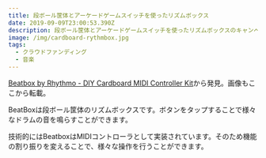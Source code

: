 ```yaml
---
title: 段ボール筐体とアーケードゲームスイッチを使ったリズムボックス
date: 2019-09-09T23:00:53.390Z
description: 段ボール筐体とアーケードゲームスイッチを使ったリズムボックスのキャンペーンを紹介します。
image: /img/cardboard-rythmbox.jpg
tags:
  - クラウドファンディング
  - 音楽
---
```

[Beatbox by Rhythmo - DIY Cardboard MIDI Controller Kit](https://www.kickstarter.com/projects/rhythmo/beatbox-by-rhythmo-diy-cardboard-midi-controller-kit)から発見。画像もここから転載。

BeatBoxは段ボール筐体のリズムボックスです。ボタンをタップすることで様々なドラムの音を鳴らすことができます。

技術的にはBeatboxはMIDIコントローラとして実装されています。そのため機能の割り振りを変えることで、様々な操作を行うことができます。
